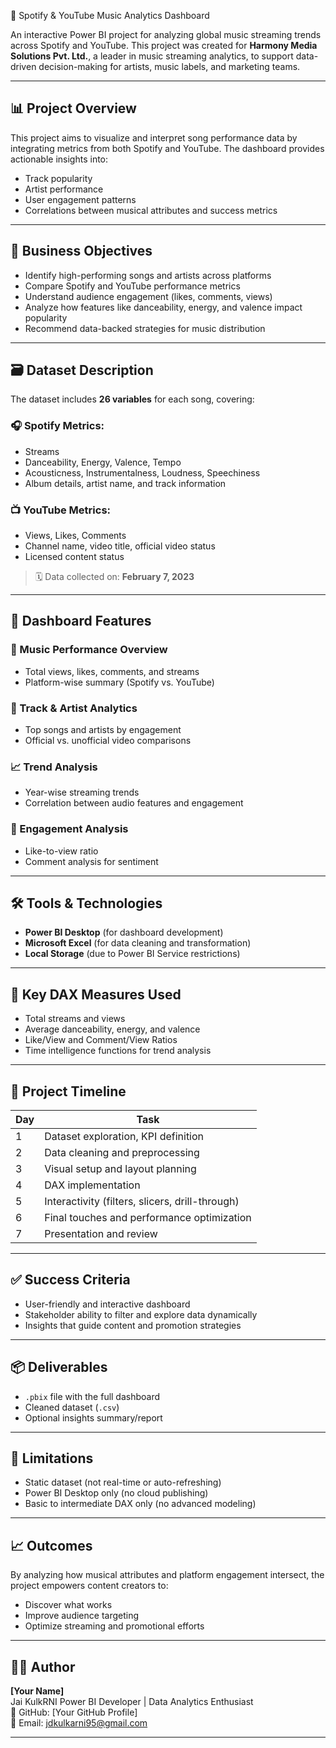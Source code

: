 🎵 Spotify &amp; YouTube Music Analytics Dashboard

An interactive Power BI project for analyzing global music streaming trends across Spotify and YouTube. This project was created for **Harmony Media Solutions Pvt. Ltd.**, a leader in music streaming analytics, to support data-driven decision-making for artists, music labels, and marketing teams.

---

## 📊 Project Overview

This project aims to visualize and interpret song performance data by integrating metrics from both Spotify and YouTube. The dashboard provides actionable insights into:

- Track popularity
- Artist performance
- User engagement patterns
- Correlations between musical attributes and success metrics

---

## 🧩 Business Objectives

- Identify high-performing songs and artists across platforms
- Compare Spotify and YouTube performance metrics
- Understand audience engagement (likes, comments, views)
- Analyze how features like danceability, energy, and valence impact popularity
- Recommend data-backed strategies for music distribution

---

## 🗃️ Dataset Description

The dataset includes **26 variables** for each song, covering:

### 🎧 Spotify Metrics:
- Streams
- Danceability, Energy, Valence, Tempo
- Acousticness, Instrumentalness, Loudness, Speechiness
- Album details, artist name, and track information

### 📺 YouTube Metrics:
- Views, Likes, Comments
- Channel name, video title, official video status
- Licensed content status

> 🗓 Data collected on: **February 7, 2023**

---

## 📐 Dashboard Features

### 🎼 Music Performance Overview
- Total views, likes, comments, and streams
- Platform-wise summary (Spotify vs. YouTube)

### 🎤 Track & Artist Analytics
- Top songs and artists by engagement
- Official vs. unofficial video comparisons

### 📈 Trend Analysis
- Year-wise streaming trends
- Correlation between audio features and engagement

### 💬 Engagement Analysis
- Like-to-view ratio
- Comment analysis for sentiment

---

## 🛠️ Tools & Technologies

- **Power BI Desktop** (for dashboard development)
- **Microsoft Excel** (for data cleaning and transformation)
- **Local Storage** (due to Power BI Service restrictions)

---

## 🧮 Key DAX Measures Used

- Total streams and views
- Average danceability, energy, and valence
- Like/View and Comment/View Ratios
- Time intelligence functions for trend analysis

---

## 📅 Project Timeline

| Day | Task |
|-----|------|
| 1   | Dataset exploration, KPI definition |
| 2   | Data cleaning and preprocessing |
| 3   | Visual setup and layout planning |
| 4   | DAX implementation |
| 5   | Interactivity (filters, slicers, drill-through) |
| 6   | Final touches and performance optimization |
| 7   | Presentation and review |

---

## ✅ Success Criteria

- User-friendly and interactive dashboard
- Stakeholder ability to filter and explore data dynamically
- Insights that guide content and promotion strategies

---

## 📦 Deliverables

- `.pbix` file with the full dashboard
- Cleaned dataset (`.csv`)
- Optional insights summary/report

---

## 📌 Limitations

- Static dataset (not real-time or auto-refreshing)
- Power BI Desktop only (no cloud publishing)
- Basic to intermediate DAX only (no advanced modeling)

---

## 📈 Outcomes

By analyzing how musical attributes and platform engagement intersect, the project empowers content creators to:

- Discover what works
- Improve audience targeting
- Optimize streaming and promotional efforts

---

## 👨‍💻 Author

**[Your Name]**  
Jai KulkRNI
Power BI Developer | Data Analytics Enthusiast  
🔗 GitHub: [Your GitHub Profile]  
📧 Email: jdkulkarni95@gmail.com

---
